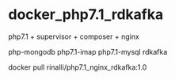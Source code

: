 # docker_php7.1_rdkafka
php7.1 + supervisor + composer + nginx

php-mongodb php7.1-imap php7.1-mysql rdkafka

docker pull rinalli/php7.1_nginx_rdkafka:1.0
